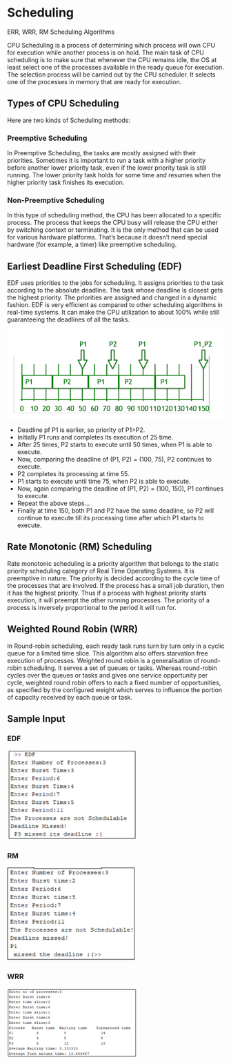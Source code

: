# Scheduling
 ERR, WRR, RM Scheduling Algorithms
 
CPU Scheduling is a process of determining which process will own CPU for execution while another process is on hold. The main task of CPU scheduling is to make sure that whenever the CPU remains idle, the OS at least select one of the processes available in the ready queue for execution. The selection process will be carried out by the CPU scheduler. It selects one of the processes in memory that are ready for execution.

## Types of CPU Scheduling

Here are two kinds of Scheduling methods:

### Preemptive Scheduling

In Preemptive Scheduling, the tasks are mostly assigned with their priorities. Sometimes it is important to run a task with a higher priority before another lower priority task, even if the lower priority task is still running. The lower priority task holds for some time and resumes when the higher priority task finishes its execution.

### Non-Preemptive Scheduling

In this type of scheduling method, the CPU has been allocated to a specific process. The process that keeps the CPU busy will release the CPU either by switching context or terminating. It is the only method that can be used for various hardware platforms. That’s because it doesn’t need special hardware (for example, a timer) like preemptive scheduling.

## Earliest Deadline First Scheduling (EDF)

EDF uses priorities to the jobs for scheduling. It assigns priorities to the task according to the absolute deadline. The task whose deadline is closest gets the highest priority. The priorities are assigned and changed in a dynamic fashion. EDF is very efficient as compared to other scheduling algorithms in real-time systems. It can make the CPU utilization to about 100% while still guaranteeing the deadlines of all the tasks.

<p align="center">
  <img src="img/edf.png" width="500" title="hover text">
</p>

   * Deadline pf P1 is earlier, so priority of P1>P2.
   * Initially P1 runs and completes its execution of 25 time.
   * After 25 times, P2 starts to execute until 50 times, when P1 is able to execute.
   * Now, comparing the deadline of (P1, P2) = (100, 75), P2 continues to execute.
   * P2 completes its processing at time 55.
   * P1 starts to execute until time 75, when P2 is able to execute.
   * Now, again comparing the deadline of (P1, P2) = (100, 150), P1 continues to execute.
   * Repeat the above steps…
   * Finally at time 150, both P1 and P2 have the same deadline, so P2 will continue to execute till its processing time after which P1 starts to execute.


## Rate Monotonic (RM) Scheduling

Rate monotonic scheduling is a priority algorithm that belongs to the static priority scheduling category of Real Time Operating Systems. It is preemptive in nature. The priority is decided according to the cycle time of the processes that are involved. If the process has a small job duration, then it has the highest priority. Thus if a process with highest priority starts execution, it will preempt the other running processes. The priority of a process is inversely proportional to the period it will run for.

## Weighted Round Robin (WRR)

In Round-robin scheduling, each ready task runs turn by turn only in a cyclic queue for a limited time slice. This algorithm also offers starvation free execution of processes.
Weighted round robin is a generalisation of round-robin scheduling. It serves a set of queues or tasks. Whereas round-robin cycles over the queues or tasks and gives one service opportunity per cycle, weighted round robin offers to each a fixed number of opportunities, as specified by the configured weight which serves to influence the portion of capacity received by each queue or task.



## Sample Input

### EDF

<img src="img/edf.jpg" width="300" title="hover text">

### RM

<img src="img/rm.jpg" width="300" title="hover text">

### WRR

<img src="img/wrr.jpg" width="300" title="hover text">
